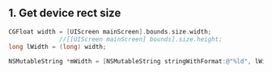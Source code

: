 ## 1. Get device rect size

```objective-c
CGFloat width = [UIScreen mainScreen].bounds.size.width;
              //[[UIScreen mainScreen] bounds].size.height;
long lWidth = (long) width;
    
NSMutableString *mWidth = [NSMutableString stringWithFormat:@"%ld", lWidth];
```
